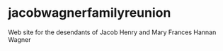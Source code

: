 # jacobwagnerfamilyreunion
Web site for the desendants of Jacob Henry and Mary Frances Hannan Wagner
